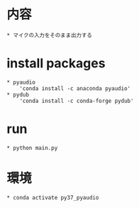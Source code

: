 # 内容
    * マイクの入力をそのまま出力する

# install packages
    * pyaudio
        'conda install -c anaconda pyaudio'
    * pydub 
        'conda install -c conda-forge pydub'
    
# run
    * python main.py

# 環境
    * conda activate py37_pyaudio